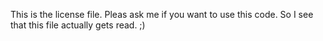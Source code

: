 This is the license file. Pleas ask me if you want to use this code. So I see that this file actually gets read. ;)
